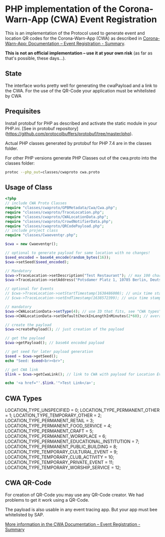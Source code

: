 PHP implementation of the Corona-Warn-App (CWA) Event Registration
===================================================================
This is an implementation of the Protocol used to generate event and location QR codes for the Corona-Warn-App (CWA) as described in [
Corona-Warn-App: Documentation – Event Registration - Summary](https://github.com/corona-warn-app/cwa-documentation/blob/master/event_registration.md).

**This is not an official implementation – use it at your own risk** (as far as that's possible, these days…).

State
-----
The interface works pretty well for generating the cwaPayload and a link to the CWA. For the use of the QR-Code your application must be whitelisted by CWA

Prequisites
-----------
Install protobuf for PHP as described and activate the static module in your PHP.ini.
[See in protobuf repository] (https://github.com/protocolbuffers/protobuf/tree/master/php).

Actual PHP classes generated by protobuf for PHP 7.4 are in the classes folder.

For other PHP versions generate PHP Classes out of the cwa.proto into the classes folder:

```sh
protoc --php_out=classes/cwaproto cwa.proto
```

Usage of Class
--------------
```php
<?php
// include CWA Proto Classes
require "classes/cwaproto/GPBMetadata/Cwa/Cwa.php";
require "classes/cwaproto/TraceLocation.php";
require "classes/cwaproto/CWALocationData.php";
require "classes/cwaproto/CrowdNotifierData.php";
require "classes/cwaproto/QRCodePayload.php";
// include project class
require "classes/Cwaeventqr.php";

$cwa = new Cwaeventqr();

// optional to generate payload for same location with no changes!
$seed_encoded = base64_encode(random_bytes(16));
$cwa->setSeed($seed_encoded);

// Mandatory
$cwa->TraceLocation->setDescription("Test Restaurant"); // max 100 characters
$cwa->TraceLocation->setAddress("Potsdamer Platz 1, 10785 Berlin, Deutschland"); // max 100 characters

// optional for Events
// $cwa->TraceLocation->setStartTimestamp(1638486000); // unix time stamp
// $cwa->TraceLocation->setEndTimestamp(1638572399); // unix time stamp

// mandatory
$cwa->CWALocationData->setType(4); // use ID that fits, see "CWA types" list below
$cwa->CWALocationData->setDefaultCheckInLengthInMinutes(2*60); // average checkin length in minutes

// create the payload
$cwa->createPayload(); // just creation of the payload

// get the payload
$cwa->getPayload(); // base64 encoded payload

// get seed for later payload generation
$seed = $cwa->getSeed();
echo "Seed: $seed<br><br>";

// get CWA link
$link = $cwa->getCwaLink(); // link to CWA with payload for Location Event

echo '<a href="'.$link.'">Test Link</a>';

```

CWA Types
-------------------
LOCATION_TYPE_UNSPECIFIED = 0;
LOCATION_TYPE_PERMANENT_OTHER = 1;
LOCATION_TYPE_TEMPORARY_OTHER = 2;
LOCATION_TYPE_PERMANENT_RETAIL = 3;
LOCATION_TYPE_PERMANENT_FOOD_SERVICE = 4;
LOCATION_TYPE_PERMANENT_CRAFT = 5;
LOCATION_TYPE_PERMANENT_WORKPLACE = 6;
LOCATION_TYPE_PERMANENT_EDUCATIONAL_INSTITUTION = 7;
LOCATION_TYPE_PERMANENT_PUBLIC_BUILDING = 8;
LOCATION_TYPE_TEMPORARY_CULTURAL_EVENT = 9;
LOCATION_TYPE_TEMPORARY_CLUB_ACTIVITY = 10;
LOCATION_TYPE_TEMPORARY_PRIVATE_EVENT = 11;
LOCATION_TYPE_TEMPORARY_WORSHIP_SERVICE = 12;
  
CWA QR-Code  
-------------------
For creation of QR-Code you may use any QR-Code creator.
We had problems to get it work using a QR-Code.

The payload is also usable in any event tracing app. But your app must bee whitelisted by SAP.

[More information in the CWA Documentation – Event Registration - Summary](https://github.com/corona-warn-app/cwa-documentation/blob/master/event_registration.md)
